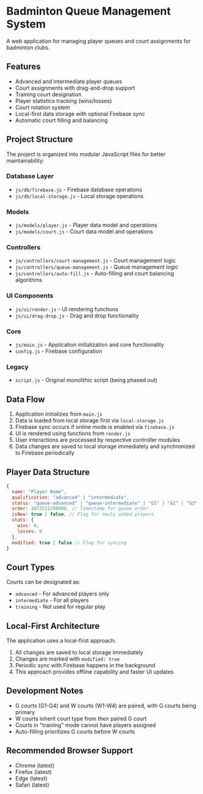 # Badminton Queue Management System

A web application for managing player queues and court assignments for badminton clubs.

## Features

- Advanced and intermediate player queues
- Court assignments with drag-and-drop support
- Training court designation
- Player statistics tracking (wins/losses)
- Court rotation system
- Local-first data storage with optional Firebase sync
- Automatic court filling and balancing

## Project Structure

The project is organized into modular JavaScript files for better maintainability:

### Database Layer

- `js/db/firebase.js` - Firebase database operations
- `js/db/local-storage.js` - Local storage operations

### Models

- `js/models/player.js` - Player data model and operations
- `js/models/court.js` - Court data model and operations

### Controllers

- `js/controllers/court-management.js` - Court management logic
- `js/controllers/queue-management.js` - Queue management logic
- `js/controllers/auto-fill.js` - Auto-filling and court balancing algorithms

### UI Components

- `js/ui/render.js` - UI rendering functions
- `js/ui/drag-drop.js` - Drag and drop functionality

### Core

- `js/main.js` - Application initialization and core functionality
- `config.js` - Firebase configuration

### Legacy

- `script.js` - Original monolithic script (being phased out)

## Data Flow

1. Application initializes from `main.js`
2. Data is loaded from local storage first via `local-storage.js`
3. Firebase sync occurs if online mode is enabled via `firebase.js`
4. UI is rendered using functions from `render.js`
5. User interactions are processed by respective controller modules
6. Data changes are saved to local storage immediately and synchronized to Firebase periodically

## Player Data Structure

```javascript
{
  name: "Player Name",
  qualification: "advanced" | "intermediate",
  status: "queue-advanced" | "queue-intermediate" | "G1" | "G2" | "G3" | "G4" | "W1" | "W2" | "W3" | "W4",
  order: 1672531200000, // Timestamp for queue order
  isNew: true | false, // Flag for newly added players
  stats: {
    wins: 0,
    losses: 0
  },
  modified: true | false // Flag for syncing
}
```

## Court Types

Courts can be designated as:
- `advanced` - For advanced players only
- `intermediate` - For all players
- `training` - Not used for regular play

## Local-First Architecture

The application uses a local-first approach:
1. All changes are saved to local storage immediately
2. Changes are marked with `modified: true`
3. Periodic sync with Firebase happens in the background
4. This approach provides offline capability and faster UI updates

## Development Notes

- G courts (G1-G4) and W courts (W1-W4) are paired, with G courts being primary
- W courts inherit court type from their paired G court
- Courts in "training" mode cannot have players assigned
- Auto-filling prioritizes G courts before W courts

## Recommended Browser Support

- Chrome (latest)
- Firefox (latest)
- Edge (latest)
- Safari (latest)
